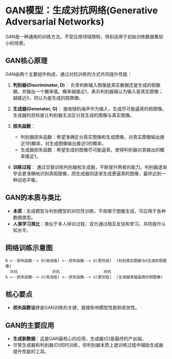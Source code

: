 # GAN模型：生成对抗网络(Generative Adversarial Networks)

GAN是一种通用的训练方法，不受应用领域限制，特别适用于初始训练数据集较小的场景。

## GAN核心原理
GAN由两个主要组件构成，通过对抗训练的方式共同提升性能：

1. **判别器(Discriminator, D)**：
   负责判断输入图像是真实数据还是生成的假数据，并输出一个概率值。概率越接近1，表示判别器越认为输入是真实图像；越接近0，则认为是生成的假图像。

2. **生成器(Generator, G)**：
   接收随机噪声作为输入，生成尽可能逼真的假图像。生成器的目标是让判别器无法区分其生成的图像与真实图像。

3. **损失函数**：
   - 判别器损失函数：希望准确区分真实图像和生成图像，对真实图像输出接近1的概率，对生成图像输出接近0的概率。
   - 生成器损失函数：希望生成的图像尽可能逼真，使得判别器对其输出的概率接近1。

4. **训练过程**：
   通过交替训练判别器和生成器，不断提升两者的能力。判别器逐渐学会更准确地识别真假图像，而生成器则逐渐生成更逼真的图像，最终达到一种动态平衡。

## GAN的本质与类比
- **本质**：生成模型与判别模型的对抗性训练，不局限于图像生成，可应用于各种数据类型。
- **人类学习类比**：类似于多人辩论过程，双方通过相互反驳和学习，共同提升认知水平。

## 网络训练示意图
```
D <--损失函数--> D(改进版) <--损失函数--> D(更优版)  (判别真实图像与G生成的假图像)
  对抗               对抗                   对抗
G <--损失函数--> G(改进版) <--损失函数--> G(更优版)  (生成越来越逼真的假图像)
```

## 核心要点
- **损失函数设计**是GAN训练的关键，直接影响模型性能和收敛性。

## GAN的主要应用
- **生成新数据**：这是GAN最核心的应用，生成器(G)是最终的产出端。
- 尽管生成器和判别器(D)同时训练，但判别器本质上是训练过程中辅助生成器提升性能的工具。